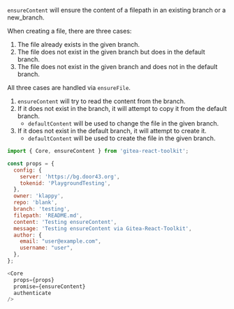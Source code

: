 `ensureContent` will ensure the content of a filepath in an existing branch or a new_branch.

When creating a file, there are three cases:

1. The file already exists in the given branch.
2. The file does not exist in the given branch but does in the default branch.
3. The file does not exist in the given branch and does not in the default branch.

All three cases are handled via `ensureFile`.

1. `ensureContent` will try to read the content from the branch.
2. If it does not exist in the branch, it will attempt to copy it from the default branch.
    - `defaultContent` will be used to change the file in the given branch.
3. If it does not exist in the default branch, it will attempt to create it.
    - `defaultContent` will be used to create the file in the given branch.

```js
import { Core, ensureContent } from 'gitea-react-toolkit';

const props = {
  config: {
    server: 'https://bg.door43.org',
    tokenid: 'PlaygroundTesting',
  },
  owner: 'klappy',
  repo: 'blank',
  branch: 'testing',
  filepath: 'README.md',
  content: 'Testing ensureContent',
  message: 'Testing ensureContent via Gitea-React-Toolkit',
  author: {
    email: "user@example.com",
    username: "user",
  },
};

<Core
  props={props}
  promise={ensureContent}
  authenticate
/>
```
